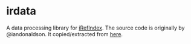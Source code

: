 # irdata

A data processing library for [iRefIndex](https://github.com/abotzki/irefindex).
The source code is originally by @iandonaldson. It copied/extracted from [here](https://github.com/iandonaldson/irefindex/tree/master/irdata).

